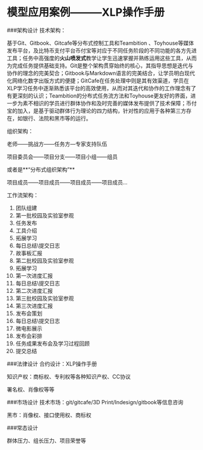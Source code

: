 

# 模型应用案例———XLP操作手册
###架构设计
技术架构：

基于Git、Gitbook、Gitcafe等分布式控制工具和Teambition 、Toyhouse等媒体发布平台，及比特币支付平台币付宝等对应于不同任务阶段的不同功能的各方先进工具；任务中高强度的**火山喷发式**教学让学生迅速掌握并熟练运用这些工具，从而为完成任务提供基础支持。Git是整个架构贯穿始终的核心，其指导思想是迭代与协作的理念的完美契合；Gitbook与Markdown语言的完美结合，让学员明白现代化网络化数字出版方式的便捷；GitCafe在任务处理中则是其有效渠道，学员在XLP学习任务中逐渐熟悉该平台的高效使用，从而对其迭代和协作的工作理念有了有更深刻的认识；Teambition的分布式任务流方法和Toyhouse更友好的界面，进一步为素不相识的学员进行群体协作和及时完善的媒体发布提供了技术保障；币付宝的加入，是基于驱动群体行为理论的四力结构，针对性的应用于各种第三方存在，如银行、法院和黑市等的运行。


组织架构：

老师——挑战方——任务方—专家支持队伍

项目委员会——项目分支——项目小组——组员

或者是**“分布式组织架构”**

项目成员——项目成员——项目成员——项目成员...

工作流架构：

1. 团队组建
1. 第一批校园及实验室参观
3. 任务发布
4. 工具介绍
5. 拓展学习
6. 每日总结\提交日志
7. 故事板汇报
8. 第二批校园及实验室参观
9. 拓展学习
10. 第一次进度汇报
11. 每日总结\提交日志
12. 第二次进度汇报
13. 第三批校园及实验室参观
14. 第三次进度汇报
15. 发布会策划
16. 每日总结\提交日志
17. 微电影展示
18. 发布会彩排
19. 任务成果发布会及学习过程回顾
20. 提交总结


###法律设计
合约设计：XLP操作手册


知识产权：商标权、专利权等各种知识产权、CC协议


署名权、肖像权等等

###市场设计
技术市场：git/gitcafe/3D Print/Indesign/gitbook等信息咨询

黑市：肖像权、接口使用权、商标权


###常态设计

群体压力、组长压力、项目荣誉等


